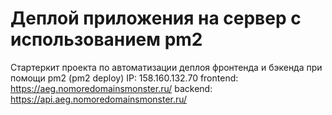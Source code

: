 # Деплой приложения на сервер с использованием pm2

Стартеркит проекта по автоматизации деплоя фронтенда и бэкенда при помощи pm2 (pm2 deploy)
IP: 158.160.132.70
frontend: https://aeg.nomoredomainsmonster.ru/
backend: https://api.aeg.nomoredomainsmonster.ru/

